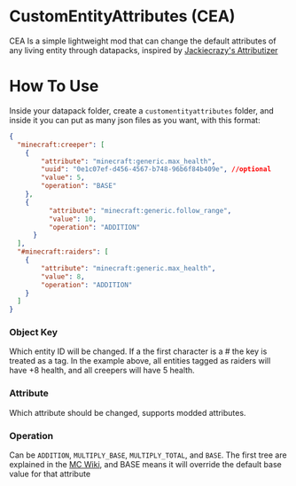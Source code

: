 # CustomEntityAttributes (CEA)

CEA Is a simple lightweight mod that can change the default attributes of any living entity through datapacks, inspired by [Jackiecrazy's Attributizer](https://github.com/Jackiecrazy/attributizer)


# How To Use

Inside your datapack folder, create a `customentityattributes` folder, and inside it you can put as many json files as you want, with this format:

```json
{
  "minecraft:creeper": [
    {
	    "attribute": "minecraft:generic.max_health",
	    "uuid": "0e1c07ef-d456-4567-b748-96b6f84b409e", //optional
	    "value": 5,
	    "operation": "BASE"
    },
    {
		  "attribute": "minecraft:generic.follow_range",
		  "value": 10,
		  "operation": "ADDITION"
	  }
  ],
  "#minecraft:raiders": [
    {
	    "attribute": "minecraft:generic.max_health",
	    "value": 8,
	    "operation": "ADDITION"
    }
  ]
}
```
### Object Key
Which entity ID will be changed. If a the first character is a # the key is treated as a tag. In the example above, all entities tagged as raiders will have +8 health, and all creepers will have 5 health.

### Attribute
Which attribute should be changed, supports modded attributes.

### Operation
Can be `ADDITION`, `MULTIPLY_BASE`, `MULTIPLY_TOTAL`, and `BASE`. The first tree are explained in the [MC Wiki](https://minecraft.fandom.com/wiki/Attribute#Operations), and BASE means it will override the default base value for that attribute
